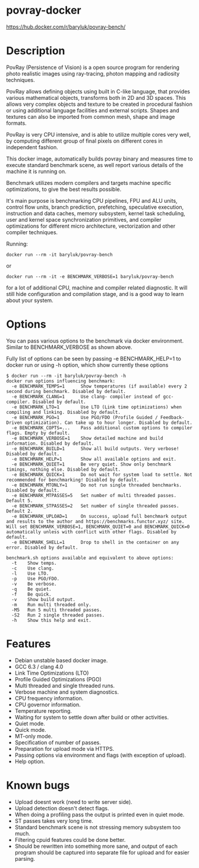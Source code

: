 # povray-docker

https://hub.docker.com/r/baryluk/povray-bench/

# Description

PovRay (Persistence of Vision) is a open source program for rendering
photo realistic images using ray-tracing, photon mapping and radiosity
techniques.

PovRay allows defining objects using built in C-like language, that
provides various mathematical objects, transforms both in 2D and 3D
spaces. This allows very complex objects and texture to be created in
procedural fashion or using additional language facilities and external
scripts. Shapes and textures can also be imported from common mesh, shape
and image formats.

PovRay is very CPU intensive, and is able to utilize multiple cores very
well, by computing different group of final pixels on different cores in
independent fashion.

This docker image, automatically builds povray binary and measures time
to execute standard benchmark scene, as well report various details of
the machine it is running on.

Benchmark utilizes modern compilers and targets machine specific
optimizations, to give the best results possible.

It's main purpose is benchmarking CPU pipelines, FPU and ALU units,
control flow units, branch prediction, prefetching, speculative
execution, instruction and data caches, memory subsystem, kernel task
scheduling, user and kernel space synchronization primitives, and
compiler optimizations for different micro architecture, vectorization
and other compiler techniques.

Running:

    docker run --rm -it baryluk/povray-bench

or

    docker run --rm -it -e BENCHMARK_VERBOSE=1 baryluk/povray-bench

for a lot of additional CPU, machine and compiler related diagnostic. It
will still hide configuration and compilation stage, and is a good way to
learn about your system.

# Options

You can pass various options to the benchmark via docker environment.
Similar to BENCHMARK_VERBOSE as shown above.

Fully list of options can be seen by passing -e BENCHMARK_HELP=1 to docker run
or using -h option, which show currently these options

```text
$ docker run --rm -it baryluk/povray-bench -h
docker run options influencing benchmark:
  -e BENCHMARK_TEMPS=1      Show temperatures (if available) every 2 second during benchmark. Disabled by default.
  -e BENCHMARK_CLANG=1      Use clang- compiler instead of gcc- compiler. Disabled by default.
  -e BENCHMARK_LTO=1        Use LTO (Link time optimizations) when compiling and linking. Disabled by default.
  -e BENCHMARK_PGO=1        Use PGO/FDO (Profile Guided / Feedback-Driven optimization). Can take up to hour longer. Disabled by default.
  -e BENCHMARK_COPTS=...    Pass additional custom options to compiler flags. Empty by default.
  -e BENCHMARK_VERBOSE=1    Show detailed machine and build information. Disabled by default.
  -e BENCHMARK_BUILD=1      Show all build outputs. Very verbose! Disabled by default.
  -e BENCHMARK_HELP=1       Show all available options and exit.
  -e BENCHMARK_QUIET=1      Be very quiet. Show only benchmark timings, nothing else. Disabled by default.
  -e BENCHMARK_QUICK=1      Do not wait for system load to settle. Not recommended for benchmarking! Disabled by default.
  -e BENCHMARK_MTONLY=1     Do not run single threaded benchmarks. Disabled by default.
  -e BENCHMARK_MTPASSES=5   Set number of multi threaded passes. Default 5.
  -e BENCHMARK_STPASSES=2   Set number of single threaded passes. Default 2.
  -e BENCHMARK_UPLOAD=1     On success, upload full benchmark output and results to the author and https://benchmarks.functor.xyz/ site. Will set BENCHMARK_VERBOSE=1, BENCHMARK_QUIET=0 and BENCHMARK_QUICK=0 automatically unless with conflict with other flags. Disabled by default.
  -e BENCHMARK_SHELL=1      Drop to shell in the container on any error. Disabled by default.

benchmark.sh options available and equivalent to above options:
  -t    Show temps.
  -c    Use clang.
  -l    Use LTO.
  -p    Use PGO/FDO.
  -v    Be verbose.
  -q    Be quiet.
  -f    Be quick.
  -v    Show build output.
  -m    Run multi threaded only.
  -M5   Run 5 multi threaded passes.
  -S2   Run 2 single threaded passes.
  -h    Show this help and exit.
```

# Features

 * Debian unstable based docker image.
 * GCC 6.3 / clang 4.0
 * Link Time Optimizations (LTO)
 * Profile Guided Optimizations (PGO)
 * Multi threaded and single threaded runs.
 * Verbose machine and system diagnostics.
 * CPU frequency information.
 * CPU governor information.
 * Temperature reporting.
 * Waiting for system to settle down after build or other activities.
 * Quiet mode.
 * Quick mode.
 * MT-only mode.
 * Specification of number of passes.
 * Preparation for upload mode via HTTPS.
 * Passing options via environment and flags (with exception of upload).
 * Help option.

# Known bugs

  * Upload doesnt work (need to write server side).
  * Upload detection doesn't detect flags.
  * When doing a profiling pass the output is printed even in quiet mode.
  * ST passes takes very long time.
  * Standard benchmark scene is not stressing memory subsystem too much.
  * Filtering cpuid features could be done better.
  * Should be rewritten into something more sane, and output of each program
    should be captured into separate file for upload and for easier parsing.
